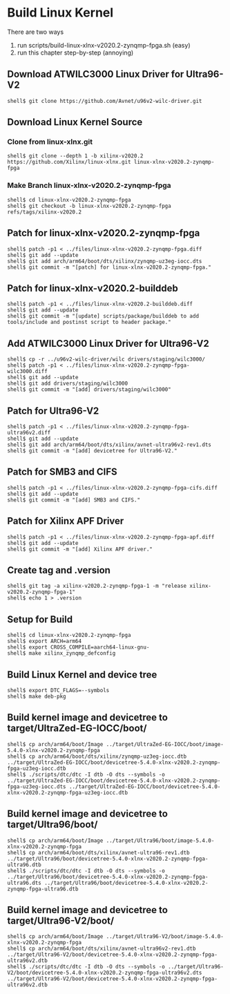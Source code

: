 # Build Linux Kernel

There are two ways

1. run scripts/build-linux-xlnx-v2020.2-zynqmp-fpga.sh (easy)
2. run this chapter step-by-step (annoying)

## Download ATWILC3000 Linux Driver for Ultra96-V2

```console
shell$ git clone https://github.com/Avnet/u96v2-wilc-driver.git
```
## Download Linux Kernel Source

### Clone from linux-xlnx.git

```console
shell$ git clone --depth 1 -b xilinx-v2020.2 https://github.com/Xilinx/linux-xlnx.git linux-xlnx-v2020.2-zynqmp-fpga
```

### Make Branch linux-xlnx-v2020.2-zynqmp-fpga

```console
shell$ cd linux-xlnx-v2020.2-zynqmp-fpga
shell$ git checkout -b linux-xlnx-v2020.2-zynqmp-fpga refs/tags/xilinx-v2020.2
```

## Patch for linux-xlnx-v2020.2-zynqmp-fpga

```console
shell$ patch -p1 < ../files/linux-xlnx-v2020.2-zynqmp-fpga.diff
shell$ git add --update
shell$ git add arch/arm64/boot/dts/xilinx/zynqmp-uz3eg-iocc.dts
shell$ git commit -m "[patch] for linux-xlnx-v2020.2-zynqmp-fpga."
```

## Patch for linux-xlnx-v2020.2-builddeb

```console
shell$ patch -p1 < ../files/linux-xlnx-v2020.2-builddeb.diff
shell$ git add --update
shell$ git commit -m "[update] scripts/package/builddeb to add tools/include and postinst script to header package."
```

## Add ATWILC3000 Linux Driver for Ultra96-V2

```console
shell$ cp -r ../u96v2-wilc-driver/wilc drivers/staging/wilc3000/
shell$ patch -p1 < ../files/linux-xlnx-v2020.2-zynqmp-fpga-wilc3000.diff
shell$ git add --update
shell$ git add drivers/staging/wilc3000
shell$ git commit -m "[add] drivers/staging/wilc3000"
```

## Patch for Ultra96-V2

```console
shell$ patch -p1 < ../files/linux-xlnx-v2020.2-zynqmp-fpga-ultra96v2.diff
shell$ git add --update
shell$ git add arch/arm64/boot/dts/xilinx/avnet-ultra96v2-rev1.dts 
shell$ git commit -m "[add] devicetree for Ultra96-V2."
```

## Patch for SMB3 and CIFS

```console
shell$ patch -p1 < ../files/linux-xlnx-v2020.2-zynqmp-fpga-cifs.diff
shell$ git add --update
shell$ git commit -m "[add] SMB3 and CIFS."
```

## Patch for Xilinx APF Driver

```console
shell$ patch -p1 < ../files/linux-xlnx-v2020.2-zynqmp-fpga-apf.diff
shell$ git add --update
shell$ git commit -m "[add] Xilinx APF driver."
```

## Create tag and .version

```console
shell$ git tag -a xilinx-v2020.2-zynqmp-fpga-1 -m "release xilinx-v2020.2-zynqmp-fpga-1"
shell$ echo 1 > .version
```

## Setup for Build 

```console
shell$ cd linux-xlnx-v2020.2-zynqmp-fpga
shell$ export ARCH=arm64
shell$ export CROSS_COMPILE=aarch64-linux-gnu-
shell$ make xilinx_zynqmp_defconfig
```

## Build Linux Kernel and device tree

```console
shell$ export DTC_FLAGS=--symbols
shell$ make deb-pkg
```

## Build kernel image and devicetree to target/UltraZed-EG-IOCC/boot/

```console
shell$ cp arch/arm64/boot/Image ../target/UltraZed-EG-IOCC/boot/image-5.4.0-xlnx-v2020.2-zynqmp-fpga
shell$ cp arch/arm64/boot/dts/xilinx/zynqmp-uz3eg-iocc.dtb ../target/UltraZed-EG-IOCC/boot/devicetree-5.4.0-xlnx-v2020.2-zynqmp-fpga-uz3eg-iocc.dtb
shell$ ./scripts/dtc/dtc -I dtb -O dts --symbols -o ../target/UltraZed-EG-IOCC/boot/devicetree-5.4.0-xlnx-v2020.2-zynqmp-fpga-uz3eg-iocc.dts ../target/UltraZed-EG-IOCC/boot/devicetree-5.4.0-xlnx-v2020.2-zynqmp-fpga-uz3eg-iocc.dtb
```

## Build kernel image and devicetree to target/Ultra96/boot/

```console
shell$ cp arch/arm64/boot/Image ../target/Ultra96/boot/image-5.4.0-xlnx-v2020.2-zynqmp-fpga
shell$ cp arch/arm64/boot/dts/xilinx/avnet-ultra96-rev1.dtb ../target/Ultra96/boot/devicetree-5.4.0-xlnx-v2020.2-zynqmp-fpga-ultra96.dtb
shell$ ./scripts/dtc/dtc -I dtb -O dts --symbols -o ../target/Ultra96/boot/devicetree-5.4.0-xlnx-v2020.2-zynqmp-fpga-ultra96.dts ../target/Ultra96/boot/devicetree-5.4.0-xlnx-v2020.2-zynqmp-fpga-ultra96.dtb
```

## Build kernel image and devicetree to target/Ultra96-V2/boot/

```console
shell$ cp arch/arm64/boot/Image ../target/Ultra96-V2/boot/image-5.4.0-xlnx-v2020.2-zynqmp-fpga
shell$ cp arch/arm64/boot/dts/xilinx/avnet-ultra96v2-rev1.dtb ../target/Ultra96-V2/boot/devicetree-5.4.0-xlnx-v2020.2-zynqmp-fpga-ultra96v2.dtb
shell$ ./scripts/dtc/dtc -I dtb -O dts --symbols -o ../target/Ultra96-V2/boot/devicetree-5.4.0-xlnx-v2020.2-zynqmp-fpga-ultra96v2.dts ../target/Ultra96-V2/boot/devicetree-5.4.0-xlnx-v2020.2-zynqmp-fpga-ultra96v2.dtb
```

